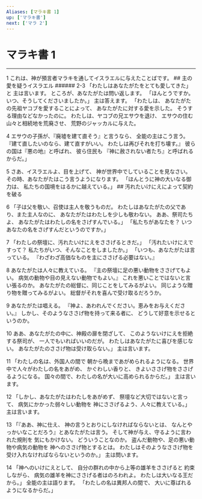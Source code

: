 ```yaml
---
Aliases: [マラキ書 1]
up: ['マラキ書']
next: ['マラ 2']
---
```

# マラキ書 1

***




1 
これは、神が預言者マラキを通してイスラエルに与えたことばです。 ## 主の愛を疑うイスラエル ###### 2-3 「わたしはあなたがたをとても愛してきた」と 主は言います。 ところが、あなたがたは問い返します。 「ほんとうですか。いつ、そうしてくださいましたか。」 主は答えます。 「わたしは、 あなたがたの先祖ヤコブを愛することによって、 あなたがたに対する愛を示した。 そうする理由などなかったのに。 わたしは、ヤコブの兄エサウを退け、 エサウの住む山々と相続地を荒廃させ、 荒野のジャッカルに与えた。 



4 
エサウの子孫が、『廃墟を建て直そう』と言うなら、 全能の主はこう言う。 『建て直したいのなら、建て直すがいい。 わたしは再びそれを打ち壊す。』 彼らの国は『悪の地』と呼ばれ、 彼ら住民も 『神に赦されない者たち』と呼ばれるからだ。」 



5 
さあ、イスラエルよ、目を上げて、 神が世界中でしていることを見なさい。 その時、あなたがたはこう言うようになります。 「ほんとうに神の大いなる御力は、 私たちの国境をはるかに越えている。」 ## 汚れたいけにえによって契約を破る 



6 
「子は父を敬い、召使は主人を敬うものだ。 わたしはあなたがたの父であり、また主人なのに、 あなたがたはわたしを少しも敬わない。 ああ、祭司たちよ、 あなたがたはわたしの名をさげすんでいる。」 「私たちがあなたを？ いつあなたの名をさげすんだというのですか。」 



7 
「わたしの祭壇に、汚れたいけにえをささげるときだ。」 「汚れたいけにえですって？ 私たちがいつ、そんなことをしましたか。」 「いつも、あなたがたは言っている。 『わざわざ高価なものを主にささげる必要はない。』 



8 
あなたがたは人々に教えている。 『主の祭壇に足の悪い動物をささげてもよい。 病気の動物や目の見えない動物でもよい。』 これを悪いことではないと言い張るのか。 あなたがたの総督に、同じことをしてみるがよい。 同じような贈り物を贈ってみるがよい。 総督がそれを喜んで受け取るだろうか。 



9 
あなたがたは唱える。 『神よ、あわれんでください。恵みをお与えください。』 しかし、そのようなささげ物を持って来る者に、 どうして好意を示せるというのか。 



10 
ああ、あなたがたの中に、神殿の扉を閉ざして、 このようないけにえを拒絶する祭司が、 一人でもいればいいのだが。 わたしはあなたがたに喜びを感じない。 あなたがたのささげ物は受け取らない。」 主は言います。 



11 
「わたしの名は、外国人の間で 朝から晩まであがめられるようになる。 世界中で人々がわたしの名をあがめ、 かぐわしい香りと、 きよいささげ物をささげるようになる。 国々の間で、わたしの名が大いに高められるからだ。」 主は言います。 



12 
「しかし、あなたがたはわたしをあがめず、 祭壇など大切ではないと言って、 病気にかかった弱々しい動物を 神にささげるよう、人々に教えている。」 主は言います。 



13 
「『ああ、神に仕え、 神の言うとおりにしなければならないとは、 なんとやっかいなことだろう』とあなたがたは言う。 そして神が与え、守るように言われた規則を 気にもかけない。 どういうことなのか。 盗んだ動物や、足の悪い動物や病気の動物を 神へのささげ物とするとは。 わたしはそのようなささげ物を 受け入れなければならないというのか。」 主は問います。 



14 
「神へのいけにえとして、 自分の群れの中から上等の雄羊をささげると 約束しながら、 病気の雄羊を神にささげる者はのろわれよ。 わたしは大いなる王だから。」 全能の主は語ります。 「わたしの名は異邦人の間で、 大いに尊ばれるようになるからだ。」
